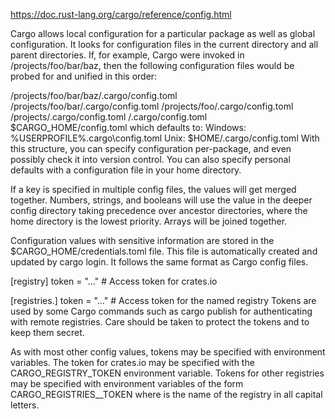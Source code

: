 https://doc.rust-lang.org/cargo/reference/config.html

Cargo allows local configuration for a particular package as well as global configuration. It looks for configuration files in the current directory and all parent directories. If, for example, Cargo were invoked in /projects/foo/bar/baz, then the following configuration files would be probed for and unified in this order:

/projects/foo/bar/baz/.cargo/config.toml
/projects/foo/bar/.cargo/config.toml
/projects/foo/.cargo/config.toml
/projects/.cargo/config.toml
/.cargo/config.toml
$CARGO_HOME/config.toml which defaults to:
Windows: %USERPROFILE%\.cargo\config.toml
Unix: $HOME/.cargo/config.toml
With this structure, you can specify configuration per-package, and even possibly check it into version control. You can also specify personal defaults with a configuration file in your home directory.

If a key is specified in multiple config files, the values will get merged together. Numbers, strings, and booleans will use the value in the deeper config directory taking precedence over ancestor directories, where the home directory is the lowest priority. Arrays will be joined together.

Configuration values with sensitive information are stored in the $CARGO_HOME/credentials.toml file. This file is automatically created and updated by cargo login. It follows the same format as Cargo config files.


[registry]
token = "…"   # Access token for crates.io

[registries.<name>]
token = "…"   # Access token for the named registry
Tokens are used by some Cargo commands such as cargo publish for authenticating with remote registries. Care should be taken to protect the tokens and to keep them secret.

As with most other config values, tokens may be specified with environment variables. The token for crates.io may be specified with the CARGO_REGISTRY_TOKEN environment variable. Tokens for other registries may be specified with environment variables of the form CARGO_REGISTRIES_<name>_TOKEN where <name> is the name of the registry in all capital letters.

